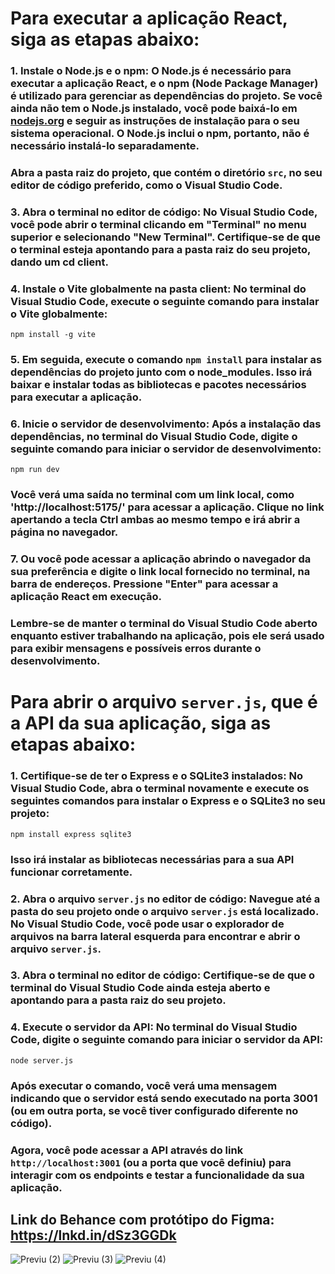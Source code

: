 #  Para executar a aplicação React, siga as etapas abaixo:

### 1. Instale o Node.js e o npm: O Node.js é necessário para executar a aplicação React, e o npm (Node Package Manager) é utilizado para gerenciar as dependências do projeto. Se você ainda não tem o Node.js instalado, você pode baixá-lo em [nodejs.org](https://nodejs.org) e seguir as instruções de instalação para o seu sistema operacional. O Node.js inclui o npm, portanto, não é necessário instalá-lo separadamente.

 ###  Abra a pasta raiz do projeto, que contém o diretório `src`, no seu editor de código preferido, como o Visual Studio Code.

### 3. Abra o terminal no editor de código: No Visual Studio Code, você pode abrir o terminal clicando em "Terminal" no menu superior e selecionando "New Terminal". Certifique-se de que o terminal esteja apontando para a pasta raiz do seu projeto, dando um cd client.

### 4. Instale o Vite globalmente na pasta client: No terminal do Visual Studio Code, execute o seguinte comando para instalar o Vite globalmente:
   
   ```
  npm install -g vite
   ```

### 5. Em seguida, execute o comando `npm install` para instalar as dependências do projeto junto com o node_modules. Isso irá baixar e instalar todas as bibliotecas e pacotes necessários para executar a aplicação.

### 6. Inicie o servidor de desenvolvimento: Após a instalação das dependências, no terminal do Visual Studio Code, digite o seguinte comando para iniciar o servidor de desenvolvimento:
   
   ```
   npm run dev
   ```
### Você verá uma saída no terminal com um link local, como 'http://localhost:5175/' para acessar a aplicação. Clique no link apertando a tecla Ctrl ambas ao mesmo tempo e irá abrir a página no navegador.

### 7. Ou você pode acessar a aplicação abrindo o navegador da sua preferência e digite o link local fornecido no terminal, na barra de endereços. Pressione "Enter" para acessar a aplicação React em execução.

### Lembre-se de manter o terminal do Visual Studio Code aberto enquanto estiver trabalhando na aplicação, pois ele será usado para exibir mensagens e possíveis erros durante o desenvolvimento.

#  Para abrir o arquivo `server.js`, que é a API da sua aplicação, siga as etapas abaixo:

### 1. Certifique-se de ter o Express e o SQLite3 instalados: No Visual Studio Code, abra o terminal novamente e execute os seguintes comandos para instalar o Express e o SQLite3 no seu projeto:

   ```
   npm install express sqlite3
   ```

 ###  Isso irá instalar as bibliotecas necessárias para a sua API funcionar corretamente.

### 2. Abra o arquivo `server.js` no editor de código: Navegue até a pasta do seu projeto onde o arquivo `server.js` está localizado. No Visual Studio Code, você pode usar o explorador de arquivos na barra lateral esquerda para encontrar e abrir o arquivo `server.js`.

### 3. Abra o terminal no editor de código: Certifique-se de que o terminal do Visual Studio Code ainda esteja aberto e apontando para a pasta raiz do seu projeto.

### 4. Execute o servidor da API: No terminal do Visual Studio Code, digite o seguinte comando para iniciar o servidor da API:

   ```
   node server.js
   ```

  ###  Após executar o comando, você verá uma mensagem indicando que o servidor está sendo executado na porta 3001 (ou em outra porta, se você tiver configurado diferente no código).

### Agora, você pode acessar a API através do link `http://localhost:3001` (ou a porta que você definiu) para interagir com os endpoints e testar a funcionalidade da sua aplicação.



## Link do Behance com protótipo do Figma: https://lnkd.in/dSz3GGDk


![Previu (2)](https://github.com/fabisanae/Streamcult/assets/80265459/2868982b-5fc3-4d64-9152-1b8e78c0bad2)
![Previu (3)](https://github.com/fabisanae/Streamcult/assets/80265459/abd31398-5d95-4395-971a-d74251300979)
![Previu (4)](https://github.com/fabisanae/Streamcult/assets/80265459/d7137aee-adab-4b07-8023-782a97f8f0f6)
